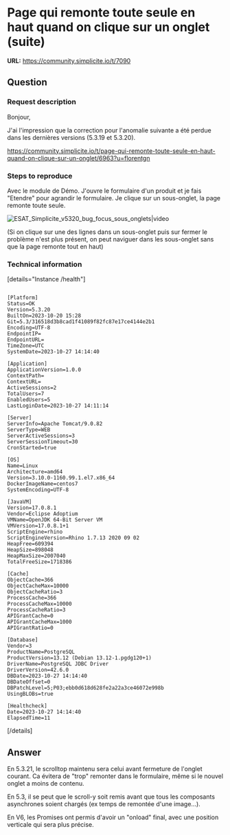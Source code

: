 # Page qui remonte toute seule en haut quand on clique sur un onglet (suite)

**URL:** https://community.simplicite.io/t/7090

## Question
### Request description

Bonjour, 

J'ai l'impression que la correction pour l'anomalie suivante a été perdue dans les dernières versions (5.3.19 et 5.3.20).

https://community.simplicite.io/t/page-qui-remonte-toute-seule-en-haut-quand-on-clique-sur-un-onglet/6963?u=florentgn

### Steps to reproduce

Avec le module de Démo.
J'ouvre le formulaire d'un produit et je fais "Etendre" pour agrandir le formulaire.
Je clique sur un sous-onglet, la page remonte toute seule.

![ESAT_Simplicite_v5320_bug_focus_sous_onglets|video](upload://qall1TSQB9iJ1OClCFcnKvaYcRD.mp4)

(Si on clique sur une des lignes dans un sous-onglet puis sur fermer le problème n'est plus présent, on peut naviguer dans les sous-onglet sans que la page remonte tout en haut)

### Technical information

[details="Instance /health"]
```text

[Platform]
Status=OK
Version=5.3.20
BuiltOn=2023-10-20 15:28
Git=5.3/316518d3b8cad1f41089f82fc87e17ce4144e2b1
Encoding=UTF-8
EndpointIP=
EndpointURL=
TimeZone=UTC
SystemDate=2023-10-27 14:14:40

[Application]
ApplicationVersion=1.0.0
ContextPath=
ContextURL=
ActiveSessions=2
TotalUsers=7
EnabledUsers=5
LastLoginDate=2023-10-27 14:11:14

[Server]
ServerInfo=Apache Tomcat/9.0.82
ServerType=WEB
ServerActiveSessions=3
ServerSessionTimeout=30
CronStarted=true

[OS]
Name=Linux
Architecture=amd64
Version=3.10.0-1160.99.1.el7.x86_64
DockerImageName=centos7
SystemEncoding=UTF-8

[JavaVM]
Version=17.0.8.1
Vendor=Eclipse Adoptium
VMName=OpenJDK 64-Bit Server VM
VMVersion=17.0.8.1+1
ScriptEngine=rhino
ScriptEngineVersion=Rhino 1.7.13 2020 09 02
HeapFree=609394
HeapSize=898048
HeapMaxSize=2007040
TotalFreeSize=1718386

[Cache]
ObjectCache=366
ObjectCacheMax=10000
ObjectCacheRatio=3
ProcessCache=366
ProcessCacheMax=10000
ProcessCacheRatio=3
APIGrantCache=0
APIGrantCacheMax=1000
APIGrantRatio=0

[Database]
Vendor=3
ProductName=PostgreSQL
ProductVersion=13.12 (Debian 13.12-1.pgdg120+1)
DriverName=PostgreSQL JDBC Driver
DriverVersion=42.6.0
DBDate=2023-10-27 14:14:40
DBDateOffset=0
DBPatchLevel=5;P03;ebb0d618d628fe2a22a3ce46072e998b
UsingBLOBs=true

[Healthcheck]
Date=2023-10-27 14:14:40
ElapsedTime=11

```
[/details]

## Answer
En 5.3.21, le scrolltop maintenu sera celui avant fermeture de l'onglet courant.
Ca évitera de "trop" remonter dans le formulaire, même si le nouvel onglet a moins de contenu.

En 5.3, il se peut que le scroll-y soit remis avant que tous les composants asynchrones soient chargés (ex temps de remontée d'une image...).

En V6, les Promises ont permis d'avoir un "onload" final, avec une position verticale qui sera plus précise.
